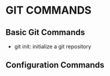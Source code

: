 # GIT COMMANDS

## Basic Git Commands

- git init: initialize a git repository 

## Configuration Commands